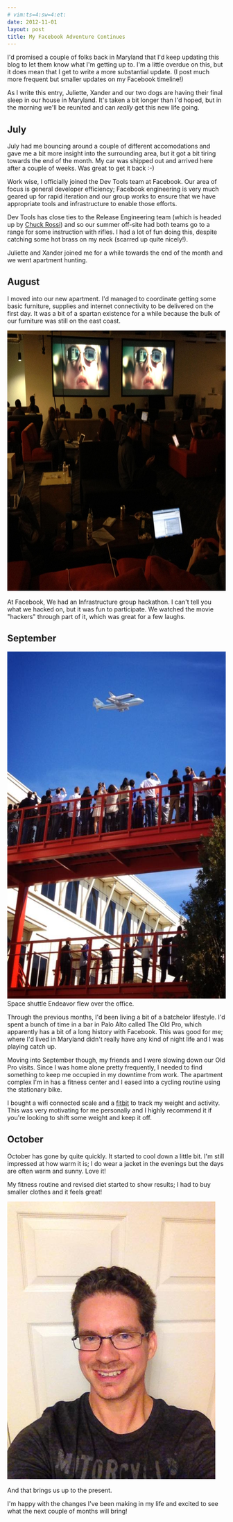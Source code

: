```yaml
---
# vim:ts=4:sw=4:et:
date: 2012-11-01
layout: post
title: My Facebook Adventure Continues
---
```


I'd promised a couple of folks back in Maryland that I'd keep updating
this blog to let them know what I'm getting up to.  I'm a little overdue on
this, but it does mean that I get to write a more substantial update.  (I post
much more frequent but smaller updates on my Facebook timeline!)

As I write this entry, Juliette, Xander and our two dogs are having their final
sleep in our house in Maryland.  It's taken a bit longer than I'd hoped, but in
the morning we'll be reunited and can *really* get this new life going.

<!-- more -->

## July

July had me bouncing around a couple of different accomodations and gave me a
bit more insight into the surrounding area, but it got a bit tiring towards the
end of the month.  My car was shipped out and arrived here after a couple of
weeks.  Was great to get it back :-)

Work wise, I officially joined the Dev Tools team at Facebook.  Our area of
focus is general developer efficiency; Facebook engineering is very much
geared up for rapid iteration and our group works to ensure that we have
appropriate tools and infrastructure to enable those efforts.

Dev Tools has close ties to the Release Engineering team (which is headed up by
[Chuck Rossi](http://www.businessweek.com/articles/2012-10-08/the-only-earthling-with-a-facebook-dislike-button))
and so our summer off-site had both teams go to a range for some instruction
with rifles.  I had a lot of fun doing this, despite catching some hot brass on
my neck (scarred up quite nicely!).

Juliette and Xander joined me for a while towards the end of the month and we
went apartment hunting.

## August

I moved into our new apartment.  I'd managed to coordinate getting some basic
furniture, supplies and internet connectivity to be delivered on the first day.
It was a bit of a spartan existence for a while because the bulk of our furniture was still on the east coast.

<img src='/images/hackers-infrahack.jpg' width="800" height="600">

At Facebook, We had an Infrastructure group hackathon.  I can't tell you what
we hacked on, but it was fun to participate.  We watched the movie "hackers"
through part of it, which was great for a few laughs.

## September

<img src='/images/space-shuttle.jpg' width="600" height="800">
Space shuttle Endeavor flew over the office.

Through the previous months, I'd been living a bit of a batchelor lifestyle.
I'd spent a bunch of time in a bar in Palo Alto called The Old Pro, which
apparently has a bit of a long history with Facebook.  This was good for me;
where I'd lived in Maryland didn't really have any kind of night life and
I was playing catch up.

Moving into September though, my friends and I were slowing down our Old Pro
visits.  Since I was home alone pretty frequently, I needed to find something
to keep me occupied in my downtime from work.  The apartment complex I'm in has
a fitness center and I eased into a cycling routine using the stationary bike.

I bought a wifi connected scale and a [fitbit](http://fitbit.com) to track
my weight and activity.  This was very motivating for me personally and I
highly recommend it if you're looking to shift some weight and keep it off.

## October

October has gone by quite quickly.  It started to cool down a little bit.  I'm
still impressed at how warm it is; I do wear a jacket in the evenings but the
days are often warm and sunny.  Love it!

My fitness routine and revised diet started to show results; I had to buy
smaller clothes and it feels great!

<img src='/images/wezmug-nov-2012.jpg'>

And that brings us up to the present.

I'm happy with the changes I've been making in my life and excited to see what
the next couple of months will bring!

